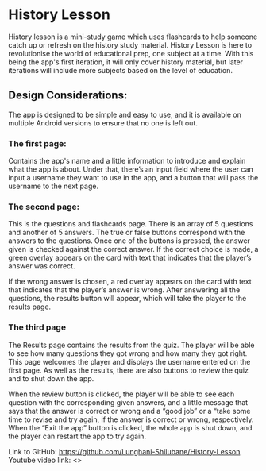 # History Lesson
History lesson is a mini-study game which uses flashcards to help someone catch up or refresh on the history study material. History Lesson is here to revolutionise the world of educational prep, one subject at a time. With this being the app's first iteration, it will only cover history material, but later iterations will include more subjects based on the level of education.

## Design Considerations:
The app is designed to be simple and easy to use, and it is available on multiple Android versions to ensure that no one is left out.
 
### The first page:
 
Contains the app's name and a little information to introduce and explain what the app is about. Under that, there’s an input field where the user can input a username they want to use in the app, and a button that will pass the username to the next page.

### The second page:
 
This is the questions and flashcards page. There is an array of 5 questions and another of 5 answers. The true or false buttons correspond with the answers to the questions. Once one of the buttons is pressed, the answer given is checked against the correct answer. 
If the correct choice is made, a green overlay appears on the card with text that indicates that the player’s answer was correct.
 
If the wrong answer is chosen, a red overlay appears on the card with text that indicates that the player’s answer is wrong. After answering all the questions, the results button will appear, which will take the player to the results page.

 ### The third page
The Results page contains the results from the quiz. The player will be able to see how many questions they got wrong and how many they got right. This page welcomes the player and displays the username entered on the first page. As well as the results, there are also buttons to review the quiz and to shut down the app.

 
When the review button is clicked, the player will be able to see each question with the corresponding given answers, and a little message that says that the answer is correct or wrong and a “good job” or a “take some time to revise and try again, if the answer is correct or wrong, respectively.
When the “Exit the app” button is clicked, the whole app is shut down, and the player can restart the app to try again.


Link to GitHub: <https://github.com/Lunghani-Shilubane/History-Lesson>
Youtube video link: <>
